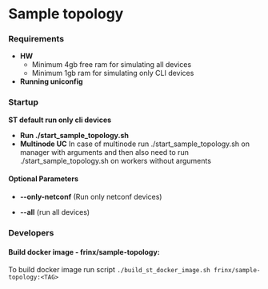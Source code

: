 # Sample topology 

### Requirements

- **HW**
  - Minimum 4gb free ram for simulating all devices
  - Minimum 1gb ram for simulating only CLI devices
- **Running uniconfig**

### Startup
**ST default run only cli devices**

- **Run ./start_sample_topology.sh**
- **Multinode UC** In case of multinode run ./start_sample_topology.sh on manager with arguments and then also need to run ./start_sample_topology.sh on workers without arguments 

#### Optional Parameters

- **--only-netconf** (Run only netconf devices)

- **--all** (run all devices)


### Developers

#### Build docker image - frinx/sample-topology:<TAG>
To build docker image run script `./build_st_docker_image.sh frinx/sample-topology:<TAG>`
